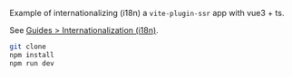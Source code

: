 Example of internationalizing (i18n) a `vite-plugin-ssr` app with vue3 + ts.

See [Guides > Internationalization (i18n)](https://vite-plugin-ssr.com/i18n).

```bash
git clone
npm install
npm run dev
```
